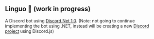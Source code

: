 ## Linguo 🤖 (work in progress)
A Discord bot using [Discord.Net 1.0](https://github.com/RogueException/Discord.Net/tree/dev).
(Note: not going to continue implementing the bot using .NET, instead will be creating a new [Discord project](https://github.com/haydencrain/linguo) using Discord.js)
